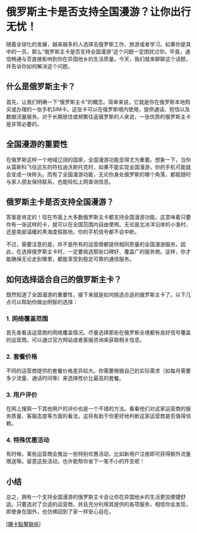 # 俄罗斯主卡是否支持全国漫游？让你出行无忧！

随着全球化的发展，越来越多的人选择去俄罗斯工作、旅游或者学习。如果你是其中的一员，那么“俄罗斯主卡是否支持全国漫游”这个问题一定困扰过你。毕竟，通信畅通与否直接影响到你在异国他乡的生活质量。今天，我们就来聊聊这个话题，并告诉你如何解决这个问题。

## 什么是俄罗斯主卡？

首先，让我们明确一下“俄罗斯主卡”的概念。简单来说，它就是你在俄罗斯本地购买或办理的一张手机SIM卡。这张卡可以在俄罗斯境内使用，提供通话、短信以及数据流量服务。对于长期居住或频繁往返俄罗斯的人来说，一张优质的俄罗斯主卡是非常必要的。

## 全国漫游的重要性

在俄罗斯这样一个地域辽阔的国家，全国漫游功能显得尤为重要。想象一下，当你从莫斯科飞往远东的符拉迪沃斯托克时，如果不能实现全国漫游，你的手机可能就会变成一块砖头。而有了全国漫游功能，无论你身处俄罗斯的哪个角落，都能随时与家人朋友保持联系，也能轻松上网查询信息。

## 俄罗斯主卡是否支持全国漫游？

答案是肯定的！现在市面上大多数俄罗斯主卡都支持全国漫游功能。这意味着只要你有一张这样的卡，就可以在全国范围内自由使用。无论是北冰洋沿岸的小渔村，还是南部温暖的黑海度假胜地，你的手机信号都不会中断。

不过，需要注意的是，并不是所有的运营商都提供相同质量的全国漫游服务。因此，在选择俄罗斯主卡时，一定要挑选那些口碑好、覆盖广的服务商。这样，你才能确保无论走到哪里，都能享受到稳定可靠的通信服务。

## 如何选择适合自己的俄罗斯主卡？

既然知道了全国漫游的重要性，接下来就是如何挑选合适的俄罗斯主卡了。以下几点可以帮助你做出明智的选择：

### 1. 网络覆盖范围
首先查看该运营商的网络覆盖情况。尽量选择那些在俄罗斯全境都有良好信号覆盖的运营商。可以通过官方网站或者客服咨询来获取相关信息。

### 2. 套餐价格
不同的运营商提供的套餐价格差异较大。你需要根据自己的实际需求（如每月需要多少流量、通话时间等）来选择性价比最高的套餐。

### 3. 用户评价
在网上搜索一下其他用户的评价也是一个不错的方法。看看他们对这家运营商的服务质量、客服态度等方面的看法，这将有助于你更好地判断这家运营商是否值得信赖。

### 4. 特殊优惠活动
有时候，某些运营商会推出一些特别优惠活动，比如新用户注册即可获得额外流量赠送等。留意这些活动，也许能帮你省下一笔不小的开支呢！

## 小结

总之，拥有一个支持全国漫游的俄罗斯主卡会让你在异国他乡的生活更加便捷舒适。只要选对了合适的运营商，并且充分利用其提供的各项服务，相信你会发现，即使身在国外，也仿佛回到了家一样安心自在。

[[購卡點擊聯係](https://t.me/s/SXDXQF)]